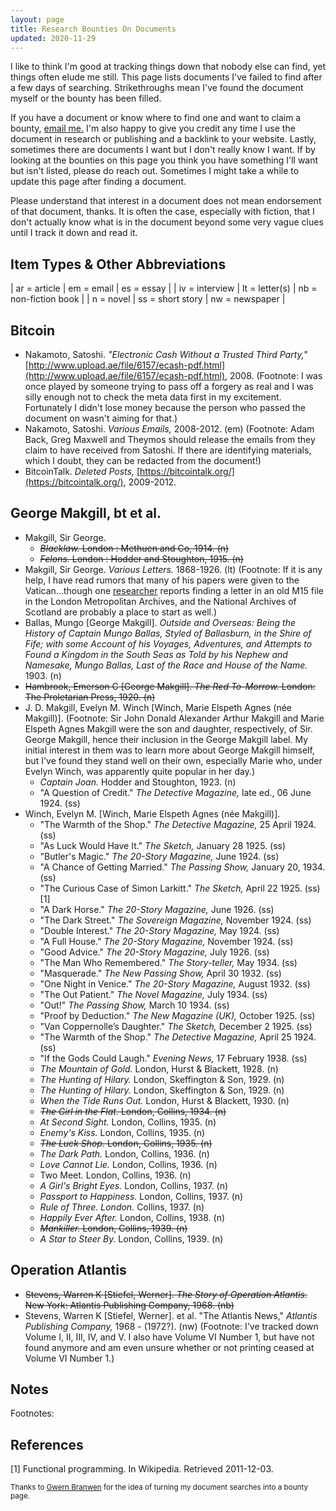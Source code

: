 ```yaml
---
layout: page
title: Research Bounties On Documents
updated: 2020-11-29
---
```


I like to think I'm good at tracking things down that nobody else can find, yet things often elude me still. This page lists documents I've failed to find after a few days of searching. Strikethroughs mean I've found the document myself or the bounty has been filled.

If you have a document or know where to find one and want to claim a bounty, [email me.](/contact) I'm also happy to give you credit any time I use the document in research or publishing and a backlink to your website. Lastly, sometimes there are documents I want but I don't really know I want. If by looking at the bounties on this page you think you have something I'll want but isn't listed, please do reach out. Sometimes I might take a while to update this page after finding a document.

Please understand that interest in a document does not mean endorsement of that document, thanks. It is often the case, especially with fiction, that I don't actually know what is in the document beyond some very vague clues until I track it down and read it.

## Item Types & Other Abbreviations

| ar = article |  em = email | es = essay |
| iv = interview |   lt = letter(s)  |   nb = non-fiction book |
| n = novel | ss = short story | nw = newspaper |

## Bitcoin

- Nakamoto, Satoshi. *"Electronic Cash Without a Trusted Third Party,"* [http://www.upload.ae/file/6157/ecash-pdf.html](http://www.upload.ae/file/6157/ecash-pdf.html), 2008.<span class="footnote"><span class="fnHide"> (Footnote: </span>I was once played by someone trying to pass off a forgery as real and I was silly enough not to check the meta data first in my excitement. Fortunately I didn't lose money because the person who passed the document on wasn't aiming for that.<span class="fnHide">)</span></span> 
- Nakamoto, Satoshi. *Various Emails,* 2008-2012. (em)<span class="footnote"><span class="fnHide"> (Footnote: </span>Adam Back, Greg Maxwell and Theymos should release the emails from they claim to have received from Satoshi. If there are identifying materials, which I doubt, they can be redacted from the document!<span class="fnHide">)</span></span> 
- BitcoinTalk. *Deleted Posts,* [https://bitcointalk.org/](https://bitcointalk.org/), 2009-2012.

## George Makgill, bt et al.

- Makgill, Sir George. 
  - ~~*Blacklaw.* London : Methuen and Co, 1914. (n)~~ 
  - ~~*Felons.* London : Hodder and Stoughton, 1915. (n)~~ 
- Makgill, Sir George. *Various Letters.* 1868-1926. (lt)<span class="footnote"><span class="fnHide"> (Footnote: </span>If it is any help, I have read rumors that many of his papers were given to the Vatican...though one <a href="http://answers.google.com/answers/threadview/id/771994.html">researcher</a> reports finding a letter in an old M15 file in the London Metropolitan Archives, and the National Archives of Scotland are probably a place to start as well.<span class="fnHide">)</span></span>
- Ballas, Mungo [George Makgill]. *Outside and Overseas: Being the History of Captain Mungo Ballas, Styled of Ballasburn, in the Shire of Fife; with some Account of his Voyages, Adventures, and Attempts to Found a Kingdom in the South Seas as Told by his Nephew and Namesake, Mungo Ballas, Last of the Race and House of the Name.* 1903. (n)
- ~~Hambrook, Emerson C [George Makgill]. *The Red To-Morrow.* London: The Proletarian Press, 1920. (n)~~
- J. D. Makgill, Evelyn M. Winch [Winch, Marie Elspeth Agnes (née Makgill)].<span class="footnote"><span class="fnHide"> (Footnote: </span>Sir John Donald Alexander Arthur Makgill and Marie Elspeth Agnes Makgill were the son and daughter, respectively, of Sir. George Makgill, hence their inclusion in the George Makgill label. My initial interest in them was to learn more about George Makgill himself, but I've found they stand well on their own, especially Marie who, under Evelyn Winch, was apparently quite popular in her day.<span class="fnHide">)</span></span>
  - *Captain Joan.* Hodder and Stoughton, 1923. (n)
  - "A Question of Credit." *The Detective Magazine,* late ed., 06 June 1924. (ss)
- Winch, Evelyn M. [Winch, Marie Elspeth Agnes (née Makgill)]. 
  - "The Warmth of the Shop." *The Detective Magazine,* 25 April 1924. (ss)
  - "As Luck Would Have It." *The Sketch,* January 28 1925. (ss)
  - "Butler's Magic." *The 20-Story Magazine,* June 1924. (ss)
  -  "A Chance of Getting Married." *The Passing Show,* January 20, 1934. (ss)
  - "The Curious Case of Simon Larkitt." *The Sketch,* April 22 1925. (ss) [1]
  - "A Dark Horse." *The 20-Story Magazine,* June 1926. (ss)
  - "The Dark Street." *The Sovereign Magazine,* November 1924. (ss)
  - "Double Interest." *The 20-Story Magazine,* May 1924. (ss)
  - "A Full House." *The 20-Story Magazine,* November 1924. (ss)
  - "Good Advice." *The 20-Story Magazine,* July 1926. (ss)
  - "The Man Who Remembered." *The Story-teller,* May 1934. (ss)
  - "Masquerade." *The New Passing Show,* April 30 1932. (ss)
  - "One Night in Venice." *The 20-Story Magazine,* August 1932. (ss)
  - "The Out Patient." *The Novel Magazine,* July 1934. (ss)
  - "Out!" *The Passing Show,* March 10 1934. (ss)
  - "Proof by Deduction." *The New Magazine (UK),* October 1925. (ss)
  - "Van Coppernolle’s Daughter." *The Sketch,* December 2 1925. (ss)
  - "The Warmth of the Shop." *The Detective Magazine,* April 25 1924. (ss)
  - "If the Gods Could Laugh." *Evening News,* 17 February 1938. (ss)
  - *The Mountain of Gold.* London, Hurst & Blackett, 1928. (n)
  - *The Hunting of Hilary.* London, Skeffington & Son, 1929. (n)
  - *The Hunting of Hilary.* London, Skeffington & Son, 1929. (n)
  - *When the Tide Runs Out.* London, Hurst & Blackett, 1930. (n)
  - ~~*The Girl in the Flat.* London, Collins, 1934. (n)~~
  - *At Second Sight.* London, Collins, 1935. (n)
  - *Enemy's Kiss.* London, Collins, 1935. (n)
  - ~~*The Luck Shop.* London, Collins, 1935. (n)~~
  - *The Dark Path.* London, Collins, 1936. (n)
  - *Love Cannot Lie.* London, Collins, 1936. (n)
  - Two Meet. London, Collins, 1936. (n)
  - *A Girl's Bright Eyes.* London, Collins, 1937. (n)
  - *Passport to Happiness.* London, Collins, 1937. (n)
  - *Rule of Three. London.* Collins, 1937. (n)
  - *Happily Ever After.* London, Collins, 1938. (n)
  - ~~*Mankiller.* London, Collins, 1939. (n)~~
  - *A Star to Steer By.* London, Collins, 1939. (n)

## Operation Atlantis

- ~~Stevens, Warren K [Stiefel, Werner]. *The Story of Operation Atlantis.* New York: Atlantis Publishing Company, 1968. (nb)~~ 
- Stevens, Warren K [Stiefel, Werner]. et al. "The Atlantis News," *Atlantis Publishing Company,* 1968 - (1972?). (nw)<span class="footnote"><span class="fnHide"> (Footnote: </span>I've tracked down Volume I, II, III, IV, and V. I also have Volume VI Number 1, but have not found anymore and am even unsure whether or not printing ceased at Volume VI Number 1.<span class="fnHide">)</span></span> 

## Notes

<div id = "Footnotes" class="footnotes"><p class="invis">Footnotes:</p></div>

## References

[1] Functional programming. In Wikipedia. Retrieved 2011-12-03.

<small>Thanks to <a href="https://www.gwern.net/Fulltext">Gwern Branwen</a> for the idea of turning my document searches into a bounty page.</small>

